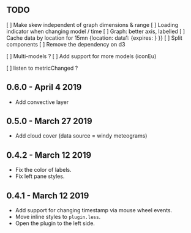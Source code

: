 ## TODO

[ ] Make skew independent of graph dimensions & range
[ ] Loading indicator when changing model / time
[ ] Graph: better axis, labelled
[ ] Cache data by location for 15mn {location: data1: {expires: } }}
[ ] Split components
[ ] Remove the dependency on d3

[ ] Multi-models ?
[ ] Add support for more models (iconEu)

[ ] listen to metricChanged ?

## 0.6.0 - April 4 2019

- Add convective layer

## 0.5.0 - March 27 2019

- Add cloud cover (data source = windy meteograms)

## 0.4.2 - March 12 2019

- Fix the color of labels.
- Fix left pane styles.

## 0.4.1 - March 12 2019

- Add support for changing timestamp via mouse wheel events.
- Move inline styles to `plugin.less`.
- Open the plugin to the left side.

